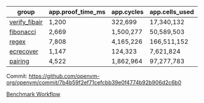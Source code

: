 | group | app.proof_time_ms | app.cycles | app.cells_used | leaf.proof_time_ms | leaf.cycles | leaf.cells_used |
| -- | -- | -- | -- | -- | -- | -- |
| [verify_fibair](https://github.com/openvm-org/openvm/blob/benchmark-results/benchmarks/verify_fibair-7b4b59f2ef71cefcbb39e0f4774b92b906d2c6b0.md) | 1,200 |  322,699 |  17,340,132 |- | - | - |
| [fibonacci](https://github.com/openvm-org/openvm/blob/benchmark-results/benchmarks/fibonacci-7b4b59f2ef71cefcbb39e0f4774b92b906d2c6b0.md) | 2,669 |  1,500,277 |  50,589,503 | 3,628 |  1,248,037 |  69,833,946 |
| [regex](https://github.com/openvm-org/openvm/blob/benchmark-results/benchmarks/regex-7b4b59f2ef71cefcbb39e0f4774b92b906d2c6b0.md) | 7,808 |  4,165,226 |  166,511,152 | 14,007 |  3,951,422 |  303,655,306 |
| [ecrecover](https://github.com/openvm-org/openvm/blob/benchmark-results/benchmarks/ecrecover-7b4b59f2ef71cefcbb39e0f4774b92b906d2c6b0.md) | 1,147 |  124,323 |  7,621,824 | 11,634 |  3,012,469 |  245,011,971 |
| [pairing](https://github.com/openvm-org/openvm/blob/benchmark-results/benchmarks/pairing-7b4b59f2ef71cefcbb39e0f4774b92b906d2c6b0.md) | 4,522 |  1,862,964 |  97,277,783 | 8,674 |  2,574,492 |  205,524,890 |


Commit: https://github.com/openvm-org/openvm/commit/7b4b59f2ef71cefcbb39e0f4774b92b906d2c6b0

[Benchmark Workflow](https://github.com/openvm-org/openvm/actions/runs/15692731983)

